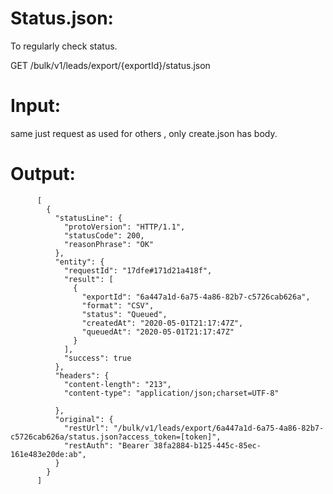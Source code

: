 
Status.json:
===========

To regularly check status.

GET /bulk/v1/leads/export/{exportId}/status.json



Input:
=====

same just request as used for others , only create.json has body.


Output:
=======


          [
            {
              "statusLine": {
                "protoVersion": "HTTP/1.1",
                "statusCode": 200,
                "reasonPhrase": "OK"
              },
              "entity": {
                "requestId": "17dfe#171d21a418f",
                "result": [
                  {
                    "exportId": "6a447a1d-6a75-4a86-82b7-c5726cab626a",
                    "format": "CSV",
                    "status": "Queued",
                    "createdAt": "2020-05-01T21:17:47Z",
                    "queuedAt": "2020-05-01T21:17:47Z"
                  }
                ],
                "success": true
              },
              "headers": {
                "content-length": "213",
                "content-type": "application/json;charset=UTF-8" 

              },
              "original": {
                "restUrl": "/bulk/v1/leads/export/6a447a1d-6a75-4a86-82b7-c5726cab626a/status.json?access_token=[token]",
                "restAuth": "Bearer 38fa2884-b125-445c-85ec-161e483e20de:ab",
              }
            }
          ]
